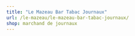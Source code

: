 ```yaml
---
title: "Le Mazeau Bar Tabac Journaux"
url: /le-mazeau/le-mazeau-bar-tabac-journaux/
shop: marchand de journaux
---
```

